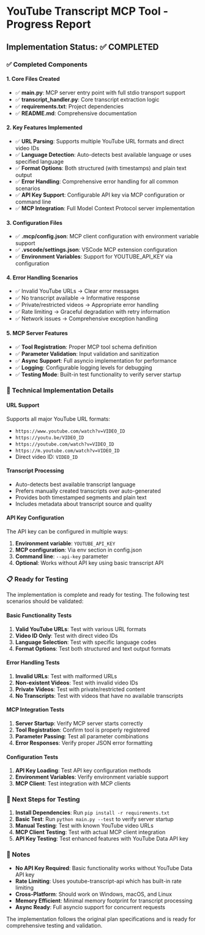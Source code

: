 # YouTube Transcript MCP Tool - Progress Report

## Implementation Status: ✅ COMPLETED

### ✅ Completed Components

#### 1. Core Files Created
- ✅ **main.py**: MCP server entry point with full stdio transport support
- ✅ **transcript_handler.py**: Core transcript extraction logic
- ✅ **requirements.txt**: Project dependencies
- ✅ **README.md**: Comprehensive documentation

#### 2. Key Features Implemented
- ✅ **URL Parsing**: Supports multiple YouTube URL formats and direct video IDs
- ✅ **Language Detection**: Auto-detects best available language or uses specified language
- ✅ **Format Options**: Both structured (with timestamps) and plain text output
- ✅ **Error Handling**: Comprehensive error handling for all common scenarios
- ✅ **API Key Support**: Configurable API key via MCP configuration or command line
- ✅ **MCP Integration**: Full Model Context Protocol server implementation

#### 3. Configuration Files
- ✅ **.mcp/config.json**: MCP client configuration with environment variable support
- ✅ **.vscode/settings.json**: VSCode MCP extension configuration
- ✅ **Environment Variables**: Support for YOUTUBE_API_KEY via configuration

#### 4. Error Handling Scenarios
- ✅ Invalid YouTube URLs → Clear error messages
- ✅ No transcript available → Informative response
- ✅ Private/restricted videos → Appropriate error handling
- ✅ Rate limiting → Graceful degradation with retry information
- ✅ Network issues → Comprehensive exception handling

#### 5. MCP Server Features
- ✅ **Tool Registration**: Proper MCP tool schema definition
- ✅ **Parameter Validation**: Input validation and sanitization
- ✅ **Async Support**: Full asyncio implementation for performance
- ✅ **Logging**: Configurable logging levels for debugging
- ✅ **Testing Mode**: Built-in test functionality to verify server startup

### 🔧 Technical Implementation Details

#### URL Support
Supports all major YouTube URL formats:
- `https://www.youtube.com/watch?v=VIDEO_ID`
- `https://youtu.be/VIDEO_ID`
- `https://youtube.com/watch?v=VIDEO_ID`
- `https://m.youtube.com/watch?v=VIDEO_ID`
- Direct video ID: `VIDEO_ID`

#### Transcript Processing
- Auto-detects best available transcript language
- Prefers manually created transcripts over auto-generated
- Provides both timestamped segments and plain text
- Includes metadata about transcript source and quality

#### API Key Configuration
The API key can be configured in multiple ways:
1. **Environment variable**: `YOUTUBE_API_KEY`
2. **MCP configuration**: Via env section in config.json
3. **Command line**: `--api-key` parameter
4. **Optional**: Works without API key using basic transcript API

### 📋 Ready for Testing

The implementation is complete and ready for testing. The following test scenarios should be validated:

#### Basic Functionality Tests
1. **Valid YouTube URLs**: Test with various URL formats
2. **Video ID Only**: Test with direct video IDs
3. **Language Selection**: Test with specific language codes
4. **Format Options**: Test both structured and text output formats

#### Error Handling Tests
1. **Invalid URLs**: Test with malformed URLs
2. **Non-existent Videos**: Test with invalid video IDs
3. **Private Videos**: Test with private/restricted content
4. **No Transcripts**: Test with videos that have no available transcripts

#### MCP Integration Tests
1. **Server Startup**: Verify MCP server starts correctly
2. **Tool Registration**: Confirm tool is properly registered
3. **Parameter Passing**: Test all parameter combinations
4. **Error Responses**: Verify proper JSON error formatting

#### Configuration Tests
1. **API Key Loading**: Test API key configuration methods
2. **Environment Variables**: Verify environment variable support
3. **MCP Client**: Test integration with MCP clients

### 🚦 Next Steps for Testing

1. **Install Dependencies**: Run `pip install -r requirements.txt`
2. **Basic Test**: Run `python main.py --test` to verify server startup
3. **Manual Testing**: Test with known YouTube video URLs
4. **MCP Client Testing**: Test with actual MCP client integration
5. **API Key Testing**: Test enhanced features with YouTube Data API key

### 📝 Notes

- **No API Key Required**: Basic functionality works without YouTube Data API key
- **Rate Limiting**: Uses youtube-transcript-api which has built-in rate limiting
- **Cross-Platform**: Should work on Windows, macOS, and Linux
- **Memory Efficient**: Minimal memory footprint for transcript processing
- **Async Ready**: Full asyncio support for concurrent requests

The implementation follows the original plan specifications and is ready for comprehensive testing and validation.
